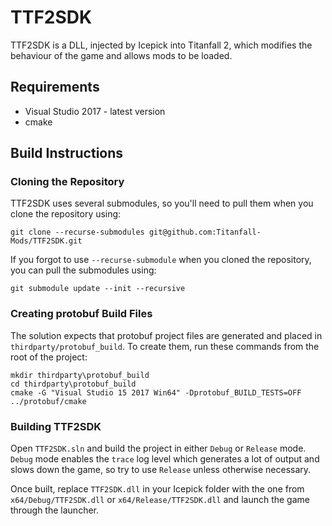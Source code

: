 # TTF2SDK

TTF2SDK is a DLL, injected by Icepick into Titanfall 2, which modifies the behaviour of the game and allows mods to be loaded.

## Requirements

* Visual Studio 2017 - latest version
* cmake

## Build Instructions

### Cloning the Repository

TTF2SDK uses several submodules, so you'll need to pull them when you clone the repository using:

```
git clone --recurse-submodules git@github.com:Titanfall-Mods/TTF2SDK.git
```

If you forgot to use `--recurse-submodule` when you cloned the repository, you can pull the submodules using:

```
git submodule update --init --recursive
```

### Creating protobuf Build Files

The solution expects that protobuf project files are generated and placed in `thirdparty/protobuf_build`. To create them, run these commands from the root of the project:

```
mkdir thirdparty\protobuf_build
cd thirdparty\protobuf_build
cmake -G "Visual Studio 15 2017 Win64" -Dprotobuf_BUILD_TESTS=OFF ../protobuf/cmake
```

### Building TTF2SDK

Open `TTF2SDK.sln` and build the project in either `Debug` or `Release` mode. `Debug` mode enables the `trace` log level which generates a lot of output and slows down the game, so try to use `Release` unless otherwise necessary.

Once built, replace `TTF2SDK.dll` in your Icepick folder with the one from `x64/Debug/TTF2SDK.dll` or `x64/Release/TTF2SDK.dll` and launch the game through the launcher.
